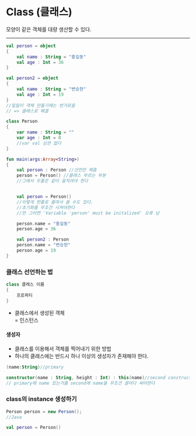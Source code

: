 # Class (클래스)
 모양이 같은 객체를 대량 생산할 수 있다. <hr>

 ```kotlin
 val person = object
 {
     val name : String = "홍길동"
     val age : Int = 36
 }

 val person2 = object
 {
     val name : String = "변승현"
     val age : Int = 19
 }
 //일일이 객체 만들기에는 번거로움
// => 클래스로 해결
```

```kotlin
class Person
{
    var name : String = ""
    var age : Int = 0
    //var val 상관 없다
}

fun main(args:Array<String>)
{
    val person : Person //선언만 해줌
    person = Person() //클래스 부르는 부분 
    //그래서 두줄은 같이 움직여야 한다


    val person = Person()
    //이렇게 한줄로 줄여서 쓸 수도 있다.
    //초기화를 무조건 시켜야한다
    //안 그러면 'Variable 'person' must be initalized' 오류 남

    person.name = "홍길동"
    person.age = 36

    val person2 : Person
    person.name = "변승현"
    person.age = 19
}
```

### 클래스 선언하는 법
```kotlin
class 클래스 이름
{
    프로퍼티
}
```

- 클래스에서 생성된 객체   
  = 인스턴스


#### 생성자

- 클래스를 이용해서 객체를 찍어내기 위한 방법
- 하나의 클래스에는 반드시 하나 이상의 생성자가 존재해야 한다.


```kotlin
(name:String)//primary

constructor(name : String, height : Int) : this(name)//second constructor 근데 사용 잘 안 함;;
// primary에 name 있는거를 second에 name을 무조건 끌어다 써야한다
```

### class의 instance 생성하기
```java
Person person = new Person();
//Java
```

```kotlin
val person = Person()
```



